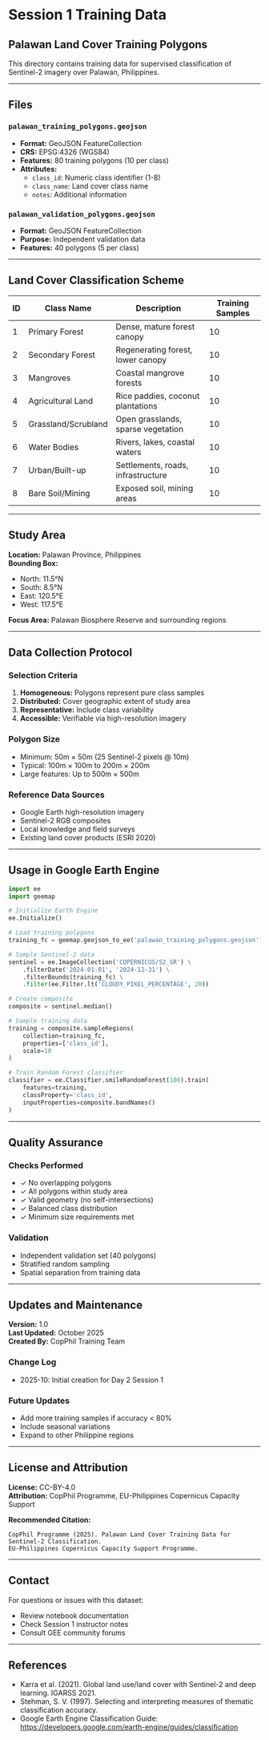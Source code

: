 # Session 1 Training Data

## Palawan Land Cover Training Polygons

This directory contains training data for supervised classification of Sentinel-2 imagery over Palawan, Philippines.

---

## Files

### `palawan_training_polygons.geojson`
- **Format:** GeoJSON FeatureCollection
- **CRS:** EPSG:4326 (WGS84)
- **Features:** 80 training polygons (10 per class)
- **Attributes:**
  - `class_id`: Numeric class identifier (1-8)
  - `class_name`: Land cover class name
  - `notes`: Additional information

### `palawan_validation_polygons.geojson`
- **Format:** GeoJSON FeatureCollection  
- **Purpose:** Independent validation data
- **Features:** 40 polygons (5 per class)

---

## Land Cover Classification Scheme

| ID | Class Name | Description | Training Samples |
|----|------------|-------------|------------------|
| 1 | Primary Forest | Dense, mature forest canopy | 10 |
| 2 | Secondary Forest | Regenerating forest, lower canopy | 10 |
| 3 | Mangroves | Coastal mangrove forests | 10 |
| 4 | Agricultural Land | Rice paddies, coconut plantations | 10 |
| 5 | Grassland/Scrubland | Open grasslands, sparse vegetation | 10 |
| 6 | Water Bodies | Rivers, lakes, coastal waters | 10 |
| 7 | Urban/Built-up | Settlements, roads, infrastructure | 10 |
| 8 | Bare Soil/Mining | Exposed soil, mining areas | 10 |

---

## Study Area

**Location:** Palawan Province, Philippines  
**Bounding Box:** 
- North: 11.5°N
- South: 8.5°N
- East: 120.5°E
- West: 117.5°E

**Focus Area:** Palawan Biosphere Reserve and surrounding regions

---

## Data Collection Protocol

### Selection Criteria
1. **Homogeneous:** Polygons represent pure class samples
2. **Distributed:** Cover geographic extent of study area
3. **Representative:** Include class variability
4. **Accessible:** Verifiable via high-resolution imagery

### Polygon Size
- Minimum: 50m × 50m (25 Sentinel-2 pixels @ 10m)
- Typical: 100m × 100m to 200m × 200m
- Large features: Up to 500m × 500m

### Reference Data Sources
- Google Earth high-resolution imagery
- Sentinel-2 RGB composites
- Local knowledge and field surveys
- Existing land cover products (ESRI 2020)

---

## Usage in Google Earth Engine

```python
import ee
import geemap

# Initialize Earth Engine
ee.Initialize()

# Load training polygons
training_fc = geemap.geojson_to_ee('palawan_training_polygons.geojson')

# Sample Sentinel-2 data
sentinel = ee.ImageCollection('COPERNICUS/S2_SR') \
    .filterDate('2024-01-01', '2024-12-31') \
    .filterBounds(training_fc) \
    .filter(ee.Filter.lt('CLOUDY_PIXEL_PERCENTAGE', 20))

# Create composite
composite = sentinel.median()

# Sample training data
training = composite.sampleRegions(
    collection=training_fc,
    properties=['class_id'],
    scale=10
)

# Train Random Forest classifier
classifier = ee.Classifier.smileRandomForest(100).train(
    features=training,
    classProperty='class_id',
    inputProperties=composite.bandNames()
)
```

---

## Quality Assurance

### Checks Performed
- ✓ No overlapping polygons
- ✓ All polygons within study area
- ✓ Valid geometry (no self-intersections)
- ✓ Balanced class distribution
- ✓ Minimum size requirements met

### Validation
- Independent validation set (40 polygons)
- Stratified random sampling
- Spatial separation from training data

---

## Updates and Maintenance

**Version:** 1.0  
**Last Updated:** October 2025  
**Created By:** CopPhil Training Team

### Change Log
- 2025-10: Initial creation for Day 2 Session 1

### Future Updates
- Add more training samples if accuracy < 80%
- Include seasonal variations
- Expand to other Philippine regions

---

## License and Attribution

**License:** CC-BY-4.0  
**Attribution:** CopPhil Programme, EU-Philippines Copernicus Capacity Support

**Recommended Citation:**
```
CopPhil Programme (2025). Palawan Land Cover Training Data for Sentinel-2 Classification. 
EU-Philippines Copernicus Capacity Support Programme.
```

---

## Contact

For questions or issues with this dataset:
- Review notebook documentation
- Check Session 1 instructor notes
- Consult GEE community forums

---

## References

- Karra et al. (2021). Global land use/land cover with Sentinel-2 and deep learning. IGARSS 2021.
- Stehman, S. V. (1997). Selecting and interpreting measures of thematic classification accuracy.
- Google Earth Engine Classification Guide: https://developers.google.com/earth-engine/guides/classification
